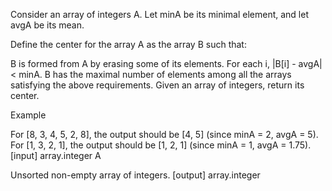 Consider an array of integers A. Let minA be its minimal element, and let avgA be its mean.

Define the center for the array A as the array B such that:

B is formed from A by erasing some of its elements.
For each i, |B[i] - avgA| < minA.
B has the maximal number of elements among all the arrays satisfying the above requirements.
Given an array of integers, return its center.

Example

For [8, 3, 4, 5, 2, 8], the output should be [4, 5] (since minA = 2, avgA = 5).
For [1, 3, 2, 1], the output should be [1, 2, 1] (since minA = 1, avgA = 1.75).
[input] array.integer A

Unsorted non-empty array of integers.
[output] array.integer
